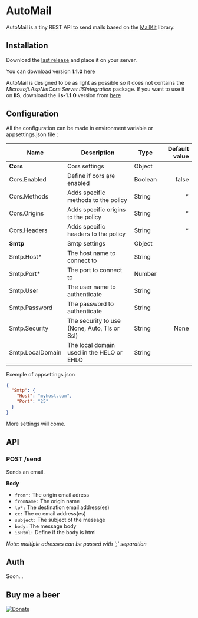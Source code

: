 # AutoMail
AutoMail is a tiny REST API to send mails based on the [MailKit](https://github.com/jstedfast/MailKit) library.

## Installation
Download the [last release](https://github.com/trenoncourt/AutoMail/releases) and place it on your server.

You can download version **1.1.0** [here](https://github.com/trenoncourt/AutoMail/releases/download/1.1.0/AutoMail-1.1.0.zip)

AutoMail is designed to be as light as possible so it does not contains the *Microsoft.AspNetCore.Server.IISIntegration* package.
If you want to use it on **IIS**, download the **iis-1.1.0** version from [here](https://github.com/trenoncourt/AutoMail/releases/download/1.1.0/AutoMail-iis-1.1.0.zip)

## Configuration
All the configuration can be made in environment variable or appsettings.json file :

| Name              | Description                                   | Type        | Default value |
| ----------------- | --------------------------------------------- | ----------- |--------------:|
| **Cors**          | Cors settings                                 | Object      |               |
| Cors.Enabled      | Define if cors are enabled                    | Boolean     | false         |
| Cors.Methods      | Adds specific methods to the policy           | String      | *             |
| Cors.Origins      | Adds specific origins to the policy           | String      | *             |
| Cors.Headers      | Adds specific headers to the policy           | String      | *             |
| **Smtp**          | Smtp settings                                 | Object      |               |
| Smtp.Host\*       | The host name to connect to                   | String      |               |
| Smtp.Port\*       | The port to connect to                        | Number      |               |
| Smtp.User         | The user name to authenticate                 | String      |               |
| Smtp.Password     | The password to authenticate                  | String      |               |
| Smtp.Security     | The security to use (None, Auto, Tls or Ssl)  | String      | None          |
| Smtp.LocalDomain  | The local domain used in the HELO or EHLO     | String      |               |

Exemple of appsettings.json
```json
{
  "Smtp": {
    "Host": "myhost.com",
    "Port": "25"
  }
}

```

More settings will come.

## API
### POST /send
Sends an email.

**Body**
- ```from*:``` The origin email adress
- ```fromName:``` The origin name
- ```to*:``` The destination email address(es)
- ```cc:``` The cc email address(es)
- ```subject:``` The subject of the message
- ```body:``` The message body
- ```isHtml:``` Define if the body is html

*Note: multiple adresses can be passed with ';' separation*
## Auth
Soon...


## Buy me a beer
[![Donate](https://img.shields.io/badge/Donate-PayPal-green.svg)](https://www.paypal.me/trenoncourt/5)

